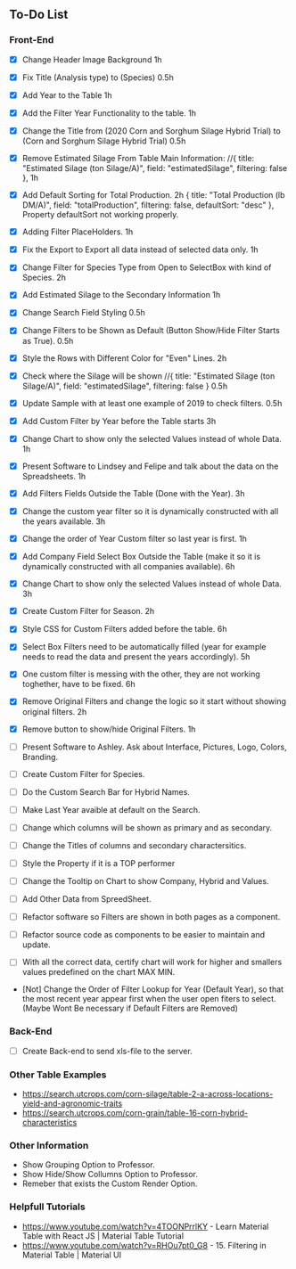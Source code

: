 ## To-Do List

### Front-End

- [X] Change Header Image Background 1h
- [X] Fix Title (Analysis type) to (Species) 0.5h
- [X] Add Year to the Table 1h
- [X] Add the Filter Year Functionality to the table. 1h
- [X] Change the Title from (2020 Corn and Sorghum Silage Hybrid Trial) to (Corn and Sorghum Silage Hybrid Trial) 0.5h
- [X] Remove Estimated Silage From Table Main Information: //{ title: "Estimated Silage (ton Silage/A)", field: "estimatedSilage", filtering: false }, 1h
- [X] Add Default Sorting for Total Production. 2h  { title: "Total Production (lb DM/A)", field: "totalProduction", filtering: false, defaultSort: "desc" }, Property defaultSort not working properly.
- [X] Adding Filter PlaceHolders. 1h
- [X] Fix the Export to Export all data instead of selected data only. 1h

- [X] Change Filter for Species Type from Open to SelectBox with kind of Species. 2h
- [X] Add Estimated Silage to the Secondary Information 1h
- [X] Change Search Field Styling 0.5h
- [X] Change Filters to be Shown as Default (Button Show/Hide Filter Starts as True). 0.5h
- [X] Style the Rows with Different Color for "Even" Lines. 2h
- [X] Check where the Silage will be shown //{ title: "Estimated Silage (ton Silage/A)", field: "estimatedSilage", filtering: false } 0.5h

- [X] Update Sample with at least one example of 2019 to check filters. 0.5h
- [X] Add Custom Filter by Year before the Table starts 3h 
- [X] Change Chart to show only the selected Values instead of whole Data. 1h

- [X] Present Software to Lindsey and Felipe and talk about the data on the Spreadsheets. 1h

- [X] Add Filters Fields Outside the Table (Done with the Year). 3h
- [X] Change the custom year filter so it is dynamically constructed with all the years available. 3h
- [X] Change the order of Year Custom filter so last year is first. 1h
- [X] Add Company Field Select Box Outside the Table (make it so it is dynamically constructed with all companies available). 6h
- [X] Change Chart to show only the selected Values instead of whole Data. 3h

- [X] Create Custom Filter for Season. 2h
- [X] Style CSS for Custom Filters added before the table. 6h
- [X] Select Box Filters need to be automatically filled (year for example needs to read the data and present the years accordingly). 5h
- [X] One custom filter is messing with the other, they are not working toghether, have to be fixed. 6h
- [X] Remove Original Filters and change the logic so it start without showing original filters. 2h
- [X] Remove button to show/hide Original Filters. 1h

- [ ] Present Software to Ashley. Ask about Interface, Pictures, Logo, Colors, Branding. 
- [ ] Create Custom Filter for Species.
- [ ] Do the Custom Search Bar for Hybrid Names. 
- [ ] Make Last Year avaible at default on the Search.
- [ ] Change which columns will be shown as primary and as secondary.
- [ ] Change the Titles of columns and secondary charactersitics.

- [ ] Style the Property if it is a TOP performer
- [ ] Change the Tooltip on Chart to show Company, Hybrid and Values.
- [ ] Add Other Data from SpreedSheet.
- [ ] Refactor software so Filters are shown in both pages as a component.
- [ ] Refactor source code as components to be easier to maintain and update.
- [ ] With all the correct data, certify chart will work for higher and smallers values predefined on the chart MAX MIN.


- [Not] Change the Order of Filter Lookup for Year (Default Year), so that the most recent year appear first when the user open fiters to select. (Maybe Wont Be necessary if Default Filters are Removed)

### Back-End

- [ ] Create Back-end to send xls-file to the server.


### Other Table Examples

- https://search.utcrops.com/corn-silage/table-2-a-across-locations-yield-and-agronomic-traits
- https://search.utcrops.com/corn-grain/table-16-corn-hybrid-characteristics

### Other Information
- Show Grouping Option to Professor.
- Show Hide/Show Collumns Option to Professor.
- Remeber that exists the Custom Render Option.

### Helpfull Tutorials
- https://www.youtube.com/watch?v=4TOONPrrlKY - Learn Material Table with React JS | Material Table Tutorial
- https://www.youtube.com/watch?v=RHOu7pt0_G8 - 15. Filtering in Material Table | Material UI

